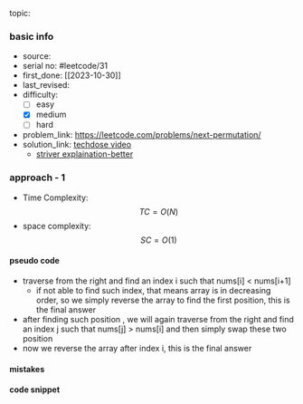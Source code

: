 topic:

### basic info
- source: 
- serial no: #leetcode/31 
- first_done: [[2023-10-30]]
- last_revised:
- difficulty:
	- [ ] easy
	- [x] medium
	- [ ] hard
- problem_link: https://leetcode.com/problems/next-permutation/
- solution_link: [techdose video](https://www.youtube.com/watch?v=6qXO72FkqwM)
	- [striver explaination-better](https://www.youtube.com/watch?v=LuLCLgMElus)

### approach - 1
- Time Complexity: $$TC = O(N)$$
- space complexity: $$SC = O(1)$$

#### pseudo code
- traverse from the right and find an index i such that nums[i] < nums[i+1]
	- if not able to find such index, that means array is in decreasing order, so we simply reverse the array to find the first position, this is the final answer
- after finding such position , we will again traverse from the right and find an index j such that nums[j] > nums[i] and then simply swap these two position 
- now we reverse the array after index i, this is the final answer
#### mistakes

#### code snippet
```python

```